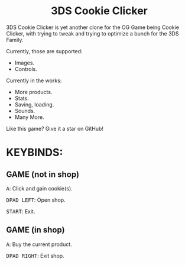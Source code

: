<h1 align="center">
  <b>3DS Cookie Clicker</b>
</h1>

3DS Cookie Clicker is yet another clone for the OG Game being Cookie Clicker, with trying to tweak and trying to optimize a bunch for the 3DS Family.

Currently, those are supported:
- Images.
- Controls.

Currently in the works:
- More products.
- Stats.
- Saving, loading.
- Sounds.
- Many More.

Like this game? Give it a star on GitHub!

# KEYBINDS:
## GAME (not in shop)
<kbd>A</kbd>: Click and gain cookie(s).

<kbd>DPAD LEFT</kbd>: Open shop.

<kbd>START</kbd>: Exit.

## GAME (in shop)
<kbd>A</kbd>: Buy the current product.

<kbd>DPAD RIGHT</kbd>: Exit shop.